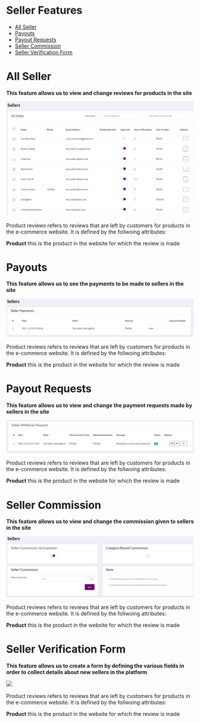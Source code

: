 # Seller Features
- [All Seller](#all-seller)
- [Payouts](#payouts)
- [Payout Requests](#payout-requests)
- [Seller Commission](#seller-commission)
- [Seller Verification Form](#seller-verification-form)


# All Seller

**This feature allows us to view and change reviews for products in the site**

![](images/others/allsellers.png)

Product reviews refers to reviews that are left by customers for products in the e-commerce website. It is defined by the follwoing attributes:

**Product** this is the product in the website for which the review is made

# Payouts

**This feature allows us to see the payments to be made to sellers in the site**

![](images/others/payouts.png)

Product reviews refers to reviews that are left by customers for products in the e-commerce website. It is defined by the follwoing attributes:

**Product** this is the product in the website for which the review is made

# Payout Requests

**This feature allows us to view and change the payment requests made by sellers in the site**

![](images/others/payoutrequest.png)

Product reviews refers to reviews that are left by customers for products in the e-commerce website. It is defined by the follwoing attributes:

**Product** this is the product in the website for which the review is made

# Seller Commission

**This feature allows us to view and change the commission given to sellers in the site**

![](images/others/sellercommission.png)

Product reviews refers to reviews that are left by customers for products in the e-commerce website. It is defined by the follwoing attributes:

**Product** this is the product in the website for which the review is made

# Seller Verification Form

**This feature allows us to create a form by defining the various fields in order to collect details about new sellers in the platform**

![](images/others/sellerverificatonform.png)

Product reviews refers to reviews that are left by customers for products in the e-commerce website. It is defined by the follwoing attributes:

**Product** this is the product in the website for which the review is made

